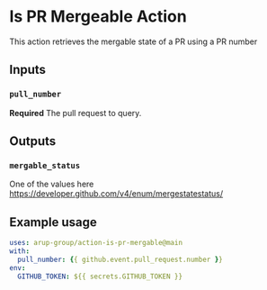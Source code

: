 # Is PR Mergeable Action

This action retrieves the mergable state of a PR using a PR number

## Inputs

### `pull_number`

**Required** The pull request to query.

## Outputs

### `mergable_status`

One of the values here https://developer.github.com/v4/enum/mergestatestatus/

## Example usage

```yaml
uses: arup-group/action-is-pr-mergable@main
with:
  pull_number: {{ github.event.pull_request.number }}
env:
  GITHUB_TOKEN: ${{ secrets.GITHUB_TOKEN }}
```
